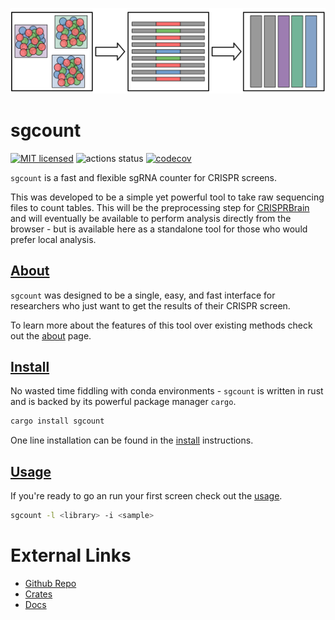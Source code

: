 ![logo](https://raw.githubusercontent.com/noamteyssier/sgcount/gh-pages/images/logo.svg)

# sgcount

[![MIT licensed](https://img.shields.io/badge/license-MIT-blue.svg)](./LICENSE.md)
![actions status](https://github.com/noamteyssier/sgcount/workflows/CI/badge.svg)
[![codecov](https://codecov.io/github/noamteyssier/sgcount/branch/main/graph/badge.svg?token=IM36KMKJ9T)](https://codecov.io/github/noamteyssier/sgcount)

`sgcount` is a fast and flexible sgRNA counter for CRISPR screens.

This was developed to be a simple yet powerful tool to take raw sequencing files to count tables.
This will be the preprocessing step for [CRISPRBrain](https://crisprbrain.org/) and will eventually be available to perform analysis directly from the browser - but is available here as a standalone tool for those who would prefer local analysis. 

## [About](https://noamteyssier.github.io/sgcount/about)
`sgcount` was designed to be a single, easy, and fast interface for researchers who just want to get the results of their CRISPR screen.

To learn more about the features of this tool over existing methods check out the [about](/pages/about.md) page.

## [Install](https://noamteyssier.github.io/sgcount/install)
No wasted time fiddling with conda environments - `sgcount` is written in rust and is backed by its powerful package manager `cargo`.

```bash
cargo install sgcount
```

One line installation can be found in the [install](https://noamteyssier.github.io/sgcount/install) instructions. 

## [Usage](https://noamteyssier.github.io/sgcount/usage)
If you're ready to go an run your first screen check out the [usage](https://noamteyssier.github.io/sgcount/usage).

```bash
sgcount -l <library> -i <sample>
```

# External Links
* [Github Repo](https://github.com/noamteyssier/sgcount)
* [Crates](https://crates.io/crates/sgcount)
* [Docs](https://docs.rs/sgcount)
